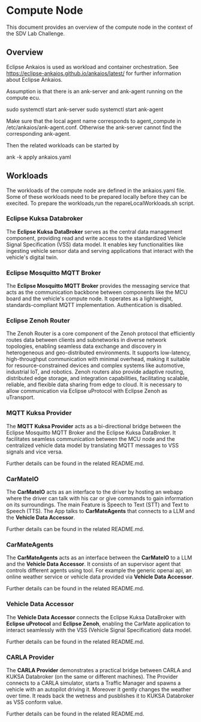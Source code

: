 # Compute Node

This document provides an overview of the compute node in the context of the SDV Lab Challenge.

## Overview

Eclipse Ankaios is used as workload and container orchestration. See https://eclipse-ankaios.github.io/ankaios/latest/ for further information about Eclipse Ankaios.

Assumption is that there is an ank-server and ank-agent running on the compute ecu.

sudo systemctl start ank-server
sudo systemctl start ank-agent

Make sure that the local agent name corresponds to agent_compute in /etc/ankaios/ank-agent.conf. Otherwise the ank-server cannot find the corresponding ank-agent.

Then the related workloads can be started by

ank -k apply ankaios.yaml

## Workloads

The workloads of the compute node are defined in the ankaios.yaml file. Some of these workloads need to be prepared locally before they can be execited. To prepare the workloads,run the repareLocalWorkloads.sh script.

### Eclipse Kuksa Databroker

The **Eclipse Kuksa DataBroker** serves as the central data management component, providing read and write access to the standardized Vehicle Signal Specification (VSS) data model. It enables key functionalities like ingesting vehicle sensor data and serving applications that interact with the vehicle's digital twin.

### Eclipse Mosquitto MQTT Broker

The **Eclipse Mosquitto MQTT Broker** provides the messaging service that acts as the communication backbone between components like the MCU board and the vehicle's compute node. It operates as a lightweight, standards-compliant MQTT implementation. Authentication is disabled.

### Eclipse Zenoh Router

The Zenoh Router is a core component of the Zenoh protocol that efficiently routes data between clients and subnetworks in diverse network topologies, enabling seamless data exchange and discovery in heterogeneous and geo-distributed environments. It supports low-latency, high-throughput communication with minimal overhead, making it suitable for resource-constrained devices and complex systems like automotive, industrial IoT, and robotics. Zenoh routers also provide adaptive routing, distributed edge storage, and integration capabilities, facilitating scalable, reliable, and flexible data sharing from edge to cloud. It is necessary to allow communication via Eclipse uProtocol with Eclipse Zenoh as uTransport.

### MQTT Kuksa Provider

The **MQTT Kuksa Provider** acts as a bi-directional bridge between the Eclipse Mosquitto MQTT Broker and the Eclipse Kuksa DataBroker. It facilitates seamless communication between the MCU node and the centralized vehicle data model by translating MQTT messages to VSS signals and vice versa.

Further details can be found in the related README.md.

### CarMateIO

The **CarMateIO** acts as an interface to the driver by hosting an webapp where the driver can talk with his car or give commands to gain information on its surroundings. The main Feature is Speech to Text (STT) and Text to Speech (TTS). The App talks to **CarMateAgents** that connects to a LLM and the **Vehicle Data Accessor**. 

Further details can be found in the related README.md.

### CarMateAgents

The **CarMateAgents** acts as an interface between the **CarMateIO** to a LLM and the **Vehicle Data Accessor**. It consists of an supervisor agent that controls different agents using tool. For example the generic openai api, an online weather service or vehicle data provided via **Vehicle Data Accessor**.

Further details can be found in the related README.md.




### Vehicle Data Accessor

The **Vehicle Data Accessor** connects the Eclipse Kuksa DataBroker with **Eclipse uProtocol** and **Eclipse Zenoh**, enabling the CarMate application to interact seamlessly with the VSS (Vehicle Signal Specification) data model.

Further details can be found in the related README.md.

### CARLA Provider

The **CARLA Provider** demonstrates a practical bridge between CARLA and KUKSA Databroker (on the same or different machines). The Provider connects to a CARLA simulator, starts a Traffic Manager and spawns a vehicle with an autopilot driving it. Moreover it gently changes the weather over time. It reads back the wetness and pusblishes it to KUKSA Databroker as VSS conform value.

Further details can be found in the related README.md.
